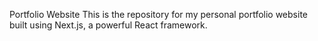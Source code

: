 Portfolio Website
This is the repository for my personal portfolio website built using Next.js, a powerful React framework.
